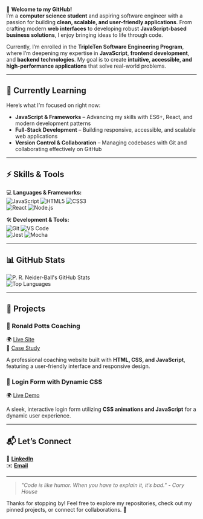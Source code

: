 🌟 **Welcome to my GitHub!**  
I’m a **computer science student** and aspiring software engineer with a passion for building **clean, scalable, and user-friendly applications**. From crafting modern **web interfaces** to developing robust **JavaScript-based business solutions**, I enjoy bringing ideas to life through code.

Currently, I’m enrolled in the **TripleTen Software Engineering Program**, where I’m deepening my expertise in **JavaScript**, **frontend development**, and **backend technologies**. My goal is to create **intuitive, accessible, and high-performance applications** that solve real-world problems.

---

## 🌱 **Currently Learning**

Here’s what I’m focused on right now:

- **JavaScript & Frameworks** – Advancing my skills with ES6+, React, and modern development patterns  
- **Full-Stack Development** – Building responsive, accessible, and scalable web applications  
- **Version Control & Collaboration** – Managing codebases with Git and collaborating effectively on GitHub

---

## ⚡ **Skills & Tools**  

💻 **Languages & Frameworks:**  
![JavaScript](https://img.shields.io/badge/JavaScript-ES6+-yellow) ![HTML5](https://img.shields.io/badge/HTML5-orange) ![CSS3](https://img.shields.io/badge/CSS3-blue)  
![React](https://img.shields.io/badge/React-Frontend-blue) ![Node.js](https://img.shields.io/badge/Node.js-green)  

🛠 **Development & Tools:**  
![Git](https://img.shields.io/badge/Git-version--control-red) ![VS Code](https://img.shields.io/badge/VS%20Code-blue)  
![Jest](https://img.shields.io/badge/Jest-Testing-red) ![Mocha](https://img.shields.io/badge/Mocha-Testing-brown)  

---

## 📊 **GitHub Stats**  

![P. R. Neider-Ball's GitHub Stats](https://github-readme-stats.vercel.app/api?username=prneiderball&show_icons=true&theme=radical)  
![Top Languages](https://github-readme-stats.vercel.app/api/top-langs/?username=prneiderball&layout=compact&theme=radical)  

---

## 🚀 **Projects**  

### 🎯 Ronald Potts Coaching  
🌍 [Live Site](https://ronalddpottscoaching.netlify.app/)   
📖 [Case Study](https://docs.google.com/document/d/11TqFc5ZAXmYUv_K62ZFScAZNCRsqKsMi7q60B03D25A/edit?usp=sharing)  

A professional coaching website built with **HTML, CSS, and JavaScript**, featuring a user-friendly interface and responsive design.  

### 🔑 Login Form with Dynamic CSS  
🌍 [Live Demo](https://prneiderball.github.io/login-page/)  

A sleek, interactive login form utilizing **CSS animations and JavaScript** for a dynamic user experience.  

---

## 📬 **Let’s Connect**  

🌟 [**LinkedIn**](https://www.linkedin.com/in/phillip-neider-ball-6372581ab/)  
✉️ [**Email**](mailto:neiderballgroup@gmail.com)  

---

> *"Code is like humor. When you have to explain it, it’s bad." - Cory House*  

Thanks for stopping by! Feel free to explore my repositories, check out my pinned projects, or connect for collaborations. 🚀
